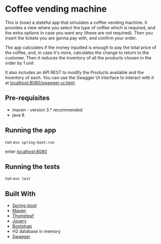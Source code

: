 # Coffee vending machine

This is (now) a stateful app that simulates a coffee vending machine.
It provides a view where you select the type of coffee which is required, and the extra options in case you want any (these are not required). 
Then you insert the tickets you are gonna pay with, and confirm your order.

The app calculates if the money inputted is enough to pay the total price of the coffee, and, in case it's more, calculates 
the change to return to the customer. Then it reduces the inventory of all the products chosen in the order by 1 unit

It also includes an API REST to modify the Products available and the Inventory of each.
You can use the Swagger UI interface to interact with it at [localhost:8080/swagger-ui.html](http://localhost:8080/swagger-ui.html).

## Pre-requisites

  - maven - version 3.* recommended
  - java 8
  
## Running the app

  run ```mvn spring-boot:run```
  
  enter [localhost:8080](http://localhost:8080)

## Running the tests

  run ```mvn test```
  
## Built With

* [Spring-boot](https://spring.io/projects/spring-boot)
* [Maven](https://maven.apache.org/)
* [Thymeleaf](https://www.thymeleaf.org/)
* [Jquery](https://jquery.com/)
* [Bootstrap](https://getbootstrap.com/)
* H2 database in memory
* [Swagger](https://swagger.io/)
